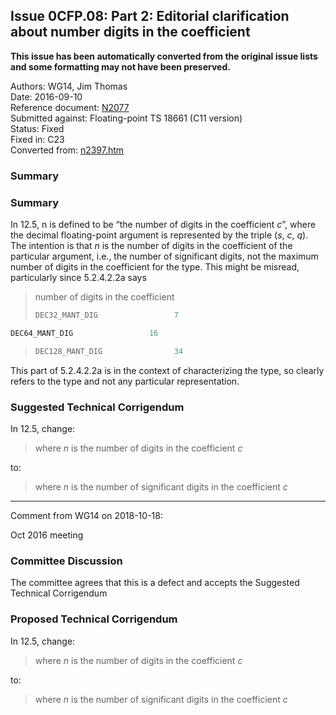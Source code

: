 ## Issue 0CFP.08: Part 2: Editorial clarification about number digits in the coefficient

**This issue has been automatically converted from the original issue lists and some formatting may not have been preserved.**

Authors: WG14, Jim Thomas  
Date: 2016-09-10  
Reference document: [N2077](https://www.open-std.org/jtc1/sc22/wg14/www/docs/n2077.pdf)  
Submitted against: Floating-point TS 18661 (C11 version)  
Status: Fixed  
Fixed in: C23  
Converted from: [n2397.htm](https://www.open-std.org/jtc1/sc22/wg14/www/docs/n2397.htm)

### Summary

### Summary

In 12.5, n is defined to be “the number of digits in the coefficient *c*”, where
the decimal floating-point argument is represented by the triple (*s*, *c*,
*q*). The intention is that *n* is the number of digits in the coefficient of
the particular argument, i.e., the number of significant digits, not the maximum
number of digits in the coefficient for the type. This might be misread,
particularly since 5.2.4.2.2a says

> number of digits in the coefficient
>
> ```c
> DEC32_MANT_DIG                 7
> ```

```c
DEC64_MANT_DIG                 16
```

> ```c
> DEC128_MANT_DIG                34
> ```

This part of 5.2.4.2.2a is in the context of characterizing the type, so clearly
refers to the type and not any particular representation.

### Suggested Technical Corrigendum

In 12.5, change:

> where *n* is the number of digits in the coefficient *c*

to:

> where *n* is the number of significant digits in the coefficient *c*

---

Comment from WG14 on 2018-10-18:

Oct 2016 meeting

### Committee Discussion

The committee agrees that this is a defect and accepts the Suggested Technical
Corrigendum

### Proposed Technical Corrigendum

In 12.5, change:

> where *n* is the number of digits in the coefficient *c*

to:

> where *n* is the number of significant digits in the coefficient *c*
